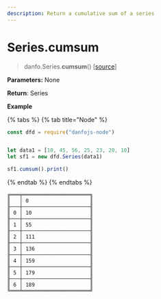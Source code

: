 ```yaml
---
description: Return a cumulative sum of a series
---
```


# Series.cumsum

> danfo.Series.**cumsum**\(\)       \[[source](https://github.com/opensource9ja/danfojs/blob/master/danfojs/src/core/series.js#L807)\]

**Parameters:** None

**Return**: Series

**Example**

{% tabs %}
{% tab title="Node" %}
```javascript
const dfd = require("danfojs-node")


let data1 = [10, 45, 56, 25, 23, 20, 10]
let sf1 = new dfd.Series(data1)

sf1.cumsum().print()
```
{% endtab %}
{% endtabs %}

```text
╔═══╤══════════════════════╗
║   │ 0                    ║
╟───┼──────────────────────╢
║ 0 │ 10                   ║
╟───┼──────────────────────╢
║ 1 │ 55                   ║
╟───┼──────────────────────╢
║ 2 │ 111                  ║
╟───┼──────────────────────╢
║ 3 │ 136                  ║
╟───┼──────────────────────╢
║ 4 │ 159                  ║
╟───┼──────────────────────╢
║ 5 │ 179                  ║
╟───┼──────────────────────╢
║ 6 │ 189                  ║
╚═══╧══════════════════════╝
```

